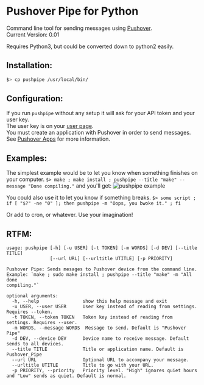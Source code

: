 Pushover Pipe for Python  
========================  

Command line tool for sending messages using [Pushover](http://pushover.net).  
Current Version: 0.01  

Requires Python3, but could be converted down to python2 easily.  

Installation:
------------

```bash
$> cp pushpipe /usr/local/bin/
```

Configuration:
--------------

If you run `pushpipe` without any setup it will ask for your API token and your user key.  
The user key is on your [user page](http://pushover.net).  
You must create an application with Pushover in order to send messages.  
See [Pushover Apps](https://pushover.net/apps) for more information.  

Examples:
---------

The simplest example would be to let you know when something finishes on your computer.
`$> make ; make install ; pushpipe --title "make" --message "Done compiling."`
and you'll get:
![pushpipe example](http://mlkshk.com/r/L2TK.jpg "pushpipe example")

You could also use it to let you know if something breaks.
`$> some script ; if [ "$?" -ne "0" ]; then pushpipe -m "Oops, you bwoke it." ; fi`

Or add to cron, or whatever. Use your imagination!
  
RTFM:
-----
```
usage: pushpipe [-h] [-u USER] [-t TOKEN] [-m WORDS] [-d DEV] [--title TITLE]  
                [--url URL] [--urltitle UTITLE] [-p PRIORITY]  
  
Pushover Pipe: Sends mesages to Pushover device from the command line.  
Example: `make ; sudo make install ; pushpipe --title "make" -m "All done  
compiling."`  
  
optional arguments:   
  -h, --help            	show this help message and exit  
  -u USER, --user USER  	User key instead of reading from settings. Requires --token.  
  -t TOKEN, --token TOKEN 	Token key instead of reading from settings. Requires --user.  
  -m WORDS, --message WORDS	 Message to send. Default is "Pushover Pipe"  
  -d DEV, --device DEV  	Device name to receive message. Default sends to all devices.  
  --title TITLE         	Title or application name. Default is Pushover_Pipe  
  --url URL             	Optional URL to accompany your message.  
  --urltitle UTITLE     	Title to go with your URL.  
  -p PRIORITY, --priority	Priority level. "High" ignores quiet hours and "Low" sends as quiet. Default is normal.  
```
